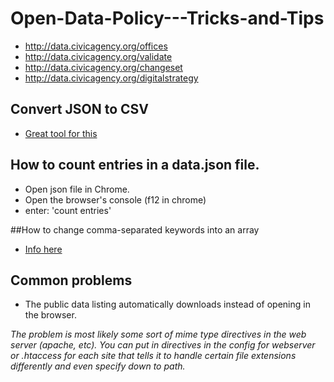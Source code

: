 Open-Data-Policy---Tricks-and-Tips
==================================

* http://data.civicagency.org/offices  
* http://data.civicagency.org/validate  
* http://data.civicagency.org/changeset  
* http://data.civicagency.org/digitalstrategy   


## Convert JSON to CSV
* [Great tool for this](http://konklone.io/json/)

## How to count entries in a data.json file.  
* Open json file in Chrome.  
* Open the browser's console (f12 in chrome)
* enter: 'count entries'

##How to change comma-separated keywords into an array

* [Info here](https://github.com/gbinal/Open-Data-Policy---Tricks-and-Tips/blob/master/reformatting_keywords.md)

## Common problems 
* The public data listing automatically downloads instead of opening in the browser.

_The problem is most likely some sort of mime type directives in the web server (apache, etc). You can put in directives in the config for webserver or .htaccess for each site that tells it to handle certain file extensions differently and even specify down to path._


















